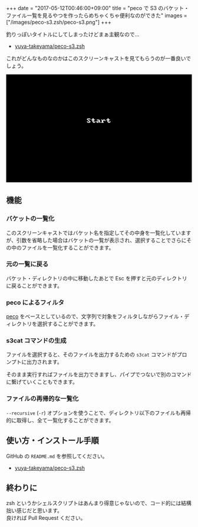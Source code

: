 +++
date = "2017-05-12T00:46:00+09:00"
title = "peco で S3 のバケット・ファイル一覧を見るやつを作ったらめちゃくちゃ便利なのができた"
images = ["/images/peco-s3.zsh/peco-s3.png"]
+++

釣りっぽいタイトルにしてしまったけどまぁ主観なので...

* [yuya-takeyama/peco-s3.zsh](https://github.com/yuya-takeyama/peco-s3.zsh)

<!--more-->

これがどんなものなのかはこのスクリーンキャストを見てもらうのが一番良いでしょう。

![Screenshot](/images/peco-s3.zsh/screenshot.gif)

## 機能

### バケットの一覧化

このスクリーンキャストではバケット名を指定してその中身を一覧化していますが、引数を省略した場合はバケットの一覧が表示され、選択することでさらにその中のファイルを一覧化することができます。

### 元の一覧に戻る

バケット・ディレクトリの中に移動したあとで Esc を押すと元のディレクトリに戻ることができます。

### peco によるフィルタ

[peco](https://github.com/peco/peco) をベースとしているので、文字列で対象をフィルタしながらファイル・ディレクトリを選択することができます。

### s3cat コマンドの生成

ファイルを選択すると、そのファイルを出力するための `s3cat` コマンドがプロンプトに出力されます。

そのまま実行すればファイルを出力できますし、パイプでつないで別のコマンドに繋げていくこともできます。

### ファイルの再帰的な一覧化

`--recursive` (`-r`) オプションを使うことで、ディレクトリ以下のファイルも再帰的に取得し、全て一覧化することができます。

## 使い方・インストール手順

GitHub の `README.md` を参照してください。

* [yuya-takeyama/peco-s3.zsh](https://github.com/yuya-takeyama/peco-s3.zsh)

## 終わりに

zsh というかシェルスクリプトはあんまり得意じゃないので、コード的には結構拙い感じだと思います。  
良ければ Pull Request ください。
